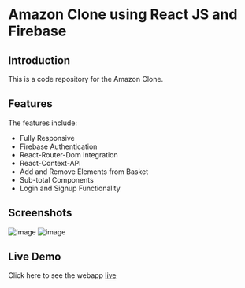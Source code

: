 # Amazon Clone using React JS and Firebase

## Introduction
This is a code repository for the Amazon Clone.

## Features
The features include:
- Fully Responsive
- Firebase Authentication
- React-Router-Dom Integration
- React-Context-API
- Add and Remove Elements from Basket 
- Sub-total Components
-  Login and Signup Functionality

## Screenshots
![image](https://user-images.githubusercontent.com/93812851/143999628-87e24e3f-8da5-42ce-9bb4-0414bac067e3.png)
![image](https://user-images.githubusercontent.com/93812851/143999783-dcfa4db7-0342-4b30-9fd4-353eb35a4543.png)

## Live Demo
Click here to see the webapp [live](https://clone-9ad8d.web.app/)



